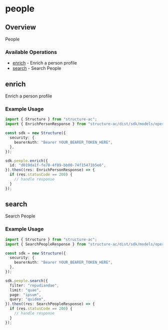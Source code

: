 # people

## Overview

People

### Available Operations

* [enrich](#enrich) - Enrich a person profile
* [search](#search) - Search People

## enrich

Enrich a person profile

### Example Usage

```typescript
import { Structure } from "structure-ac";
import { EnrichPersonResponse } from "structure-ac/dist/sdk/models/operations";

const sdk = new Structure({
  security: {
    bearerAuth: "Bearer YOUR_BEARER_TOKEN_HERE",
  },
});

sdk.people.enrich({
  id: "d019da1f-fe78-4f09-bb00-74f15471b5e6",
}).then((res: EnrichPersonResponse) => {
  if (res.statusCode == 200) {
    // handle response
  }
});
```

## search

Search People

### Example Usage

```typescript
import { Structure } from "structure-ac";
import { SearchPeopleResponse } from "structure-ac/dist/sdk/models/operations";

const sdk = new Structure({
  security: {
    bearerAuth: "Bearer YOUR_BEARER_TOKEN_HERE",
  },
});

sdk.people.search({
  filter: "repudiandae",
  limit: "quae",
  page: "ipsum",
  query: "quidem",
}).then((res: SearchPeopleResponse) => {
  if (res.statusCode == 200) {
    // handle response
  }
});
```
